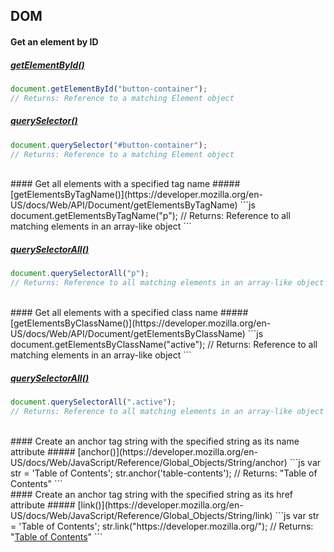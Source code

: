 ## DOM

#### Get an element by ID
##### [getElementById()](https://developer.mozilla.org/en-US/docs/Web/API/Document/getElementById)
```js
document.getElementById("button-container");
// Returns: Reference to a matching Element object
```

##### [querySelector()](https://developer.mozilla.org/en-US/docs/Web/API/Document/querySelector)
```js
document.querySelector("#button-container");
// Returns: Reference to a matching Element object
```

<br>
#### Get all elements with a specified tag name
##### [getElementsByTagName()](https://developer.mozilla.org/en-US/docs/Web/API/Document/getElementsByTagName)
```js
document.getElementsByTagName("p");
// Returns: Reference to all matching elements in an array-like object
```

##### [querySelectorAll()](https://developer.mozilla.org/en-US/docs/Web/API/Document/querySelectorAll)
```js
document.querySelectorAll("p");
// Returns: Reference to all matching elements in an array-like object
```

<br>
#### Get all elements with a specified class name
##### [getElementsByClassName()](https://developer.mozilla.org/en-US/docs/Web/API/Document/getElementsByClassName)
```js
document.getElementsByClassName("active");
// Returns: Reference to all matching elements in an array-like object
```

##### [querySelectorAll()](https://developer.mozilla.org/en-US/docs/Web/API/Document/querySelectorAll)
```js
document.querySelectorAll(".active");
// Returns: Reference to all matching elements in an array-like object
```

<br>
#### Create an anchor tag string with the specified string as its name attribute
##### [anchor()](https://developer.mozilla.org/en-US/docs/Web/JavaScript/Reference/Global_Objects/String/anchor) 
```js
var str = 'Table of Contents';
str.anchor('table-contents');
// Returns: "<a name="table-contents">Table of Contents</a>"
```

<br>
#### Create an anchor tag string with the specified string as its href attribute
##### [link()](https://developer.mozilla.org/en-US/docs/Web/JavaScript/Reference/Global_Objects/String/link) 
```js
var str = 'Table of Contents';
str.link("https://developer.mozilla.org/");
// Returns: "<a href="https://developer.mozilla.org/">Table of Contents</a>"
```




